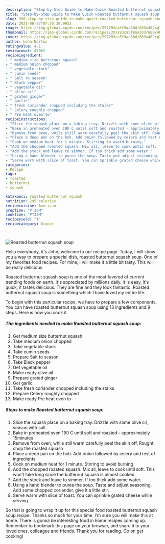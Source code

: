 ```yaml
---
description: "Step-by-Step Guide to Make Quick Roasted butternut squash soup"
title: "Step-by-Step Guide to Make Quick Roasted butternut squash soup"
slug: 396-step-by-step-guide-to-make-quick-roasted-butternut-squash-soup
date: 2021-06-27T07:20:30.995Z
image: https://img-global.cpcdn.com/recipes/297293ca5f9aa30d/680x482cq70/roasted-butternut-squash-soup-recipe-main-photo.jpg
thumbnail: https://img-global.cpcdn.com/recipes/297293ca5f9aa30d/680x482cq70/roasted-butternut-squash-soup-recipe-main-photo.jpg
cover: https://img-global.cpcdn.com/recipes/297293ca5f9aa30d/680x482cq70/roasted-butternut-squash-soup-recipe-main-photo.jpg
author: Lena Norton
ratingvalue: 4.1
reviewcount: 47062
recipeingredient:
- " medium size butternut squash"
- " medium onion chopped"
- " vegetable stock"
- " cumin seeds"
- " Salt to season"
- " Black pepper"
- " vegetable oil"
- " olive oil"
- " grated ginger"
- " garlic"
- " fresh coriander chopped including the stalks"
- " Celery roughly chopped"
- " Pre heat oven to"
recipeinstructions:
- "Slice the squash place on a baking tray. Drizzle with some olive oil, season with salt."
- "Bake in preheated oven 190 C until soft and roasted - approximately 15minutes"
- "Remove from oven, while still warm carefully peel the skin off. Rought chop the roasted squash"
- "Place a deep pan on the hob. Add onion followed by celery and rest of ingredients"
- "Cook on medium heat for 1 minute. Stirring to avoid burning."
- "Add the chopped roasted squash. Mix all, leave to cook until soft. This won&#39;t take long since the butternut squash is almost cooked."
- "Add the stock and leave to simmer. If too thick add some water."
- "Using a hand blender to puree the soup. Taste and adjust seasoning. Add some chopped coriander, give it a little stir."
- "Serve warm with slice of toast. You can sprinkle grated cheese while serving"
categories:
- Recipe
tags:
- roasted
- butternut
- squash

katakunci: roasted butternut squash 
nutrition: 295 calories
recipecuisine: American
preptime: "PT36M"
cooktime: "PT32M"
recipeyield: "1"
recipecategory: Dinner

---
```



![Roasted butternut squash soup](https://img-global.cpcdn.com/recipes/297293ca5f9aa30d/680x482cq70/roasted-butternut-squash-soup-recipe-main-photo.jpg)

Hello everybody, it's John, welcome to our recipe page. Today, I will show you a way to prepare a special dish, roasted butternut squash soup. One of my favorites food recipes. For mine, I will make it a little bit tasty. This will be really delicious.



Roasted butternut squash soup is one of the most favored of current trending foods on earth. It's appreciated by millions daily. It is easy, it's quick, it tastes delicious. They are fine and they look fantastic. Roasted butternut squash soup is something which I have loved my entire life.


To begin with this particular recipe, we have to prepare a few components. You can have roasted butternut squash soup using 13 ingredients and 9 steps. Here is how you cook it.

<!--inarticleads1-->

##### The ingredients needed to make Roasted butternut squash soup:

1. Get  medium size butternut squash
1. Take  medium onion chopped
1. Take  vegetable stock
1. Take  cumin seeds
1. Prepare  Salt to season
1. Take  Black pepper
1. Get  vegetable oil
1. Make ready  olive oil
1. Prepare  grated ginger
1. Get  garlic
1. Take  fresh coriander chopped including the stalks
1. Prepare  Celery roughly chopped
1. Make ready  Pre heat oven to




<!--inarticleads2-->

##### Steps to make Roasted butternut squash soup:

1. Slice the squash place on a baking tray. Drizzle with some olive oil, season with salt.
1. Bake in preheated oven 190 C until soft and roasted - approximately 15minutes
1. Remove from oven, while still warm carefully peel the skin off. Rought chop the roasted squash
1. Place a deep pan on the hob. Add onion followed by celery and rest of ingredients
1. Cook on medium heat for 1 minute. Stirring to avoid burning.
1. Add the chopped roasted squash. Mix all, leave to cook until soft. This won&#39;t take long since the butternut squash is almost cooked.
1. Add the stock and leave to simmer. If too thick add some water.
1. Using a hand blender to puree the soup. Taste and adjust seasoning. Add some chopped coriander, give it a little stir.
1. Serve warm with slice of toast. You can sprinkle grated cheese while serving




So that is going to wrap it up for this special food roasted butternut squash soup recipe. Thanks so much for your time. I'm sure you will make this at home. There is gonna be interesting food in home recipes coming up. Remember to bookmark this page on your browser, and share it to your loved ones, colleague and friends. Thank you for reading. Go on get cooking!
